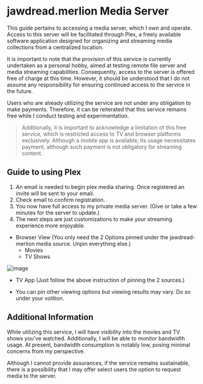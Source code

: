 # jawdread.merlion Media Server

This guide pertains to accessing a media server, which I own and operate. Access to this server will be facilitated through Plex, a freely available software application designed for organizing and streaming media collections from a centralized location.

It is important to note that the provision of this service is currently undertaken as a personal hobby, aimed at testing remote file server and media streaming capabilities. Consequently, access to the server is offered free of charge at this time. However, it should be understood that I do not assume any responsibility for ensuring continued access to the service in the future.

Users who are already utilizing the service are not under any obligation to make payments. Therefore, it can be reiterated that this service remains free while I conduct testing and experimentation.

> Additionally, it is important to acknowledge a limitation of this free service, which is restricted access to TV and browser platforms exclusively. Although a mobile app is available, its usage necessitates payment, although such payment is not obligatory for streaming content.


## Guide to using Plex
1. An email is needed to begin plex media sharing. Once registered an invite will be sent to your email.
2. Check email to confirm registration.
3. You now have full access to my private media server. (Give or take a few minutes for the server to update.)
4. The next steps are just customizations to make your streaming experience more enjoyable.
   
  - Browser View (You only need the 2 Options pinned under the jawdread-merlion media source. Unpin everything else.)
    - Movies
    - TV Shows
    
![image](https://github.com/joja-tree/plex-public/assets/60537897/5df218d8-b66e-458d-871e-cd705b01db71)

  - TV App (Just follow the above instruction of pinning the 2 sources.)
    
  - You can pin other viewing options but viewing results may vary. Do so under your volition.

## Additional Information

While utilizing this service, I will have visibility into the movies and TV shows you've watched. Additionally, I will be able to monitor bandwidth usage. At present, bandwidth consumption is notably low, posing minimal concerns from my perspective.

Although I cannot provide assurances, if the service remains sustainable, there is a possibility that I may offer select users the option to request media to the server.
